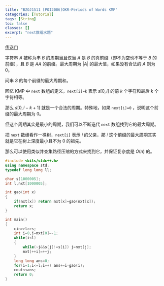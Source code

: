 ```yaml
---
title: "BZOJ1511 [POI2006]OKR-Periods of Words KMP"
categories: [Tutorial]
tags: [String]
toc: false
classes: []
excerpt: "next数组水题"
---
```


[传送门](https://darkbzoj.tk/problem/1511)

字符串 $A$ 被称为串 $B$ 的周期当且仅当 $A$ 是 $B$ 的真前缀（即不为空也不等于 $B$ 的前缀），且 $B$ 是 $AA$ 的前缀。最大周期为 $|A|$ 的最大值，如果没有合法的 $A$ 则为 $0$。

问串 $S$ 的每个前缀的最大周期和。



回忆 KMP 中 `next` 数组的定义，`next[i]=k` 表示 $s[0,i]$ 的前 $k$ 个字符和最后 $k$ 个字符相等。

那么 $s[0,i-k+1]$ 就是一个合法的周期。特殊地，如果 `next[i]=0` ，说明这个前缀的最大周期为 $0$。

但这个周期其实是最小的周期，我们可以不断迭代 `next` 数组找到它的最大周期。

把 `next` 数组看作一棵树，`next[i]` 表示 $i$ 的父亲，那 $i$ 这个前缀的最大周期其实就是它在树上深度最小且不为 $0$ 的祖先。

那么可以使用类似并查集路径压缩的方式来找到它，并保证复杂度是 $O(n)$ 的。



```cpp
#include <bits/stdc++.h>
using namespace std;
typedef long long ll;

char s[1000005];
int l,nxt[1000005];

int gao(int x)
{
    if(nxt[x]) return nxt[x]=gao(nxt[x]);
    return x;
}

int main()
{
    cin>>l>>s;
    int i=0,j=nxt[0]=-1;
	while(i<l)
	{
		while(~j&&s[j]!=s[i]) j=nxt[j];
		nxt[++i]=++j;
	}
	long long ans=0;
    for(i=1;i<=l;i++) ans+=i-gao(i);
    cout<<ans;
	return 0;
}
```



